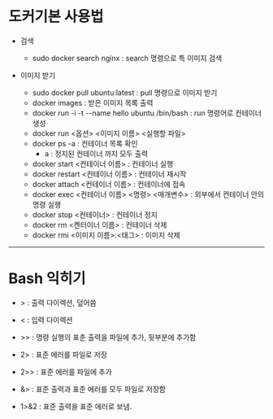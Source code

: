 # 도커기본 사용법

- 검색
    - sudo docker search nginx : search 명령으로 특 이미지 검색

- 이미지 받기
    - sudo docker pull ubuntu:latest : pull 명령으로 이미지 받기
    - docker images : 받은 이미지 목록 출력
    - docker run -i -t --name hello ubuntu /bin/bash : run 명령어로 컨테이너 생성
    - docker run <옵션> <이미지 이름> <실행할 파일>
    - docker ps -a : 컨테이너 목록 확인
        - a : 정지된 컨테이너 까지 모두 출력
    - docker start <컨테이너 이름>  : 컨테이너 실행
    - docker restart <컨테이너 이름> : 컨테이너 재시작
    - docker attach <컨테이너 이름> : 컨테이너에 접속
    - docker exec <컨테이너 이름>  <명령> <매개변수> : 외부에서 컨테이너 안의 명령 실행
    - docker stop <컨테이너> : 컨테이너 정지
    - docker rm <켄터이너 이름> : 컨테이너 삭제 
    - docker rmi <이미지 이름>:<태그> : 이미지 삭제
    

---

# Bash 익히기

- \> : 출력 다이렉션, 덮어씀
- \< : 입력 다이렉션
- \>> : 명령 실행의 표춘 출력을 파일에 추가, 뒷부분에 추가함 
- 2> : 표준 에러를 파일로 저장
- 2>> : 표준 에러를 파일에 추가
- &> : 표준 출력과 표준 에러를 모두 파일로 저장함

- 1>&2 : 표준 출력을 표준 에러로 보냄.



```dockerfile

```
    